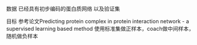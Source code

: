 数据
    已经具有初步编码的蛋白质网络
    以及验证集

目标
    参考论文Predicting protein complex in protein interaction network - a supervised learning based method
    使用标准集做正样本，coach做中间样本，随机做负样本
